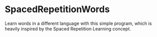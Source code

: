 # SpacedRepetitionWords
Learn words in a different language with this simple program, which is heavily inspired by the Spaced Repetition Learning concept.
